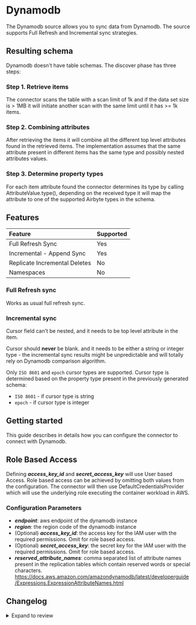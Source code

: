 # Dynamodb

The Dynamodb source allows you to sync data from Dynamodb. The source supports Full Refresh and
Incremental sync strategies.

## Resulting schema

Dynamodb doesn't have table schemas. The discover phase has three steps:

### Step 1. Retrieve items

The connector scans the table with a scan limit of 1k and if the data set size is > 1MB it will
initiate another scan with the same limit until it has >= 1k items.

### Step 2. Combining attributes

After retrieving the items it will combine all the different top level attributes found in the
retrieved items. The implementation assumes that the same attribute present in different items has
the same type and possibly nested attributes values.

### Step 3. Determine property types

For each item attribute found the connector determines its type by calling AttributeValue.type(),
depending on the received type it will map the attribute to one of the supported Airbyte types in
the schema.

## Features

| Feature                       | Supported |
| :---------------------------- | :-------- |
| Full Refresh Sync             | Yes       |
| Incremental - Append Sync     | Yes       |
| Replicate Incremental Deletes | No        |
| Namespaces                    | No        |

### Full Refresh sync

Works as usual full refresh sync.

### Incremental sync

Cursor field can't be nested, and it needs to be top level attribute in the item.

Cursor should **never** be blank. and it needs to be either a string or integer type - the
incremental sync results might be unpredictable and will totally rely on Dynamodb comparison
algorithm.

Only `ISO 8601` and `epoch` cursor types are supported. Cursor type is determined based on the
property type present in the previously generated schema:

- `ISO 8601` - if cursor type is string
- `epoch` - if cursor type is integer

## Getting started

This guide describes in details how you can configure the connector to connect with Dynamodb.

## Role Based Access

Defining **_access_key_id_** and **_secret_access_key_** will use User based Access. Role based access can be achieved
by omitting both values from the configuration. The connector will then use DefaultCredentialsProvider which will use
the underlying role executing the container workload in AWS.

### Сonfiguration Parameters

- **_endpoint_**: aws endpoint of the dynamodb instance
- **_region_**: the region code of the dynamodb instance
- (Optional) **_access_key_id_**: the access key for the IAM user with the required permissions. Omit for role based access.
- (Optional) **_secret_access_key_**: the secret key for the IAM user with the required permissions. Omit for role based access.
- **_reserved_attribute_names_**: comma separated list of attribute names present in the replication
  tables which contain reserved words or special characters.
  https://docs.aws.amazon.com/amazondynamodb/latest/developerguide/Expressions.ExpressionAttributeNames.html

## Changelog

<details>
  <summary>Expand to review</summary>

| Version | Date       | Pull Request                                              | Subject                                                              |
| :------ | :--------- | :-------------------------------------------------------- | :------------------------------------------------------------------- |
| 0.3.3 | 2024-07-22 | [*PR_NUMBER_PLACEHOLDER*](https://github.com/airbytehq/airbyte/pull/*PR_NUMBER_PLACEHOLDER*) | fix primary key fetching |
| 0.3.2 | 2024-05-01 | [27045](https://github.com/airbytehq/airbyte/pull/27045) | Fix missing scan permissions |
| 0.3.1 | 2024-05-01 | [31935](https://github.com/airbytehq/airbyte/pull/31935) | Fix list more than 100 tables |
| 0.3.0 | 2024-04-24 | [37530](https://github.com/airbytehq/airbyte/pull/37530) | Allow role based access |
| 0.2.3 | 2024-02-13 | [35232](https://github.com/airbytehq/airbyte/pull/35232) | Adopt CDK 0.20.4 |
| 0.2.2 | 2024-01-24 | [34453](https://github.com/airbytehq/airbyte/pull/34453) | bump CDK version |
| 0.2.1   | 2024-01-03 | [#33924](https://github.com/airbytehq/airbyte/pull/33924) | Add new ap-southeast-3 AWS region                                    |
| 0.2.0   | 18-12-2023 | https://github.com/airbytehq/airbyte/pull/33485           | Remove LEGACY state                                                  |
| 0.1.2   | 01-19-2023 | https://github.com/airbytehq/airbyte/pull/20172           | Fix reserved words in projection expression & make them configurable |
| 0.1.1   | 02-09-2023 | https://github.com/airbytehq/airbyte/pull/22682           | Fix build                                                            |
| 0.1.0   | 11-14-2022 | https://github.com/airbytehq/airbyte/pull/18750           | Initial version                                                      |

</details>
